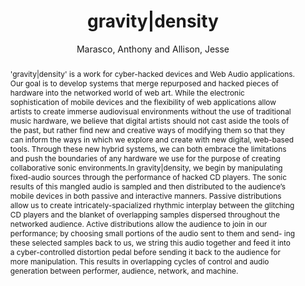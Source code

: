 ---
title: "gravity|density"
abstract: "'gravity|density' is a work for cyber-hacked devices and Web Audio applications. Our goal is to develop systems that merge repurposed and hacked pieces of hardware into the networked world of web art. While the electronic sophistication of mobile devices and the flexibility of web applications allow artists to create immerse audiovisual environments without the use of traditional music hardware, we believe that digital artists should not cast aside the tools of the past, but rather find new and creative ways of modifying them so that they can inform the ways in which we explore and create with new digital, web-based tools. Through these new hybrid systems, we can both embrace the limitations and push the boundaries of any hardware we use for the purpose of creating collaborative sonic environments.In gravity|density, we begin by manipulating fixed-audio sources through the performance of hacked CD players. The sonic results of this mangled audio is sampled and then distributed to the audience’s mobile devices in both passive and interactive manners. Passive distributions allow us to create intricately-spacialized rhythmic interplay between the glitching CD players and the blanket of overlapping samples dispersed throughout the networked audience. Active distributions allow the audience to join in our performance; by choosing small portions of the audio sent to them and send- ing these selected samples back to us, we string this audio together and feed it into a cyber-controlled distortion pedal before sending it back to the audience for more manipulation. This results in overlapping cycles of control and audio generation between performer, audience, network, and machine."
address: "Trondheim"
booktitle: "Proceedings of the International Web Audio Conference 2019"
editor: "Xambó, Anna and Martín, Sara R. and Roma, Gerard"
month: "December"
publisher: "NTNU"
series: "WAC'19"
pages: ""
ID: "61"
author: "Marasco, Anthony and Allison, Jesse"
webAuthor: "Anthony Marasco, Jesse Allison"
track: "Performance"
year: "2019"
tags: year2019
media: "https://youtu.be/ZevQMrmeY3I"
pdflink: "/_data/papers/pdf/2019/2019_61.pdf"
ISSN: "2663-5844"
---